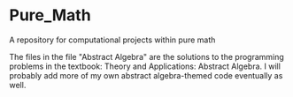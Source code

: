 # Pure_Math
A repository for computational projects within pure math

The files in the file "Abstract Algebra" are the solutions to the programming problems in the textbook: Theory and Applications: Abstract Algebra. I will probably add more of my own abstract algebra-themed code eventually as well.

